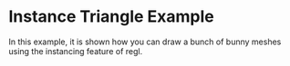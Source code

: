 # Instance Triangle Example

In this example, it is shown how you can draw a bunch of bunny meshes using the instancing feature of regl.